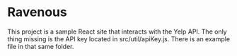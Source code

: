 # Ravenous

This project is a sample React site that interacts with the Yelp API.
The only thing missing is the API key located in src/util/apiKey.js. There is an example file in that same folder.
